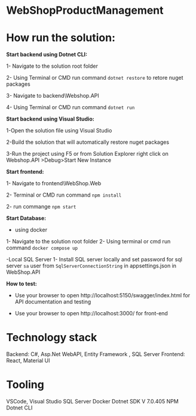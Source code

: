 
# WebShopProductManagement

# How run the solution:

 **Start backend using Dotnet CLI:**
 
 1- Navigate to the solution root folder
 
 2- Using Terminal or CMD run command `dotnet restore` to retore nuget packages
 
 3- Navigate to backend\Webshop.API
 
 4- Using Terminal or CMD run command `dotnet run`

 **Start backend using  Visual Studio:**
 
 1-Open the solution file using Visual Studio
 
 2-Build the solution that will automatically restore nuget packages
 
 3-Run the project using F5 or from Solution Explorer right click on Webshop.API >Debug>Start New Instance

 **Start frontend:**
 
 1- Navigate to frontend\WebShop.Web
 
 2- Terminal or CMD run command `npm install`
 
 2- run commange `npm start`

 **Start Database:**
 
 - using docker
   
 1- Navigate to the solution root folder
 2-  Using terminal or cmd run command `docker compose up`
 
 -Local SQL Server
1- Install SQL server locally and set password for sql server `sa` user from `SqlServerConnectionString` in appsettings.json in WebShop.API 


 **How to test:**
 
- Use your browser to open http://localhost:5150/swagger/index.html for API documentation and testing

- Use your browser to open http://localhost:3000/ for front-end

# Technology stack

Backend: C#, Asp.Net WebAPI, Entity Framework , SQL Server
Frontend: React, Material UI


# Tooling

VSCode, Visual Studio
SQL Server
Docker
Dotnet SDK V 7.0.405
NPM
Dotnet CLI


 


